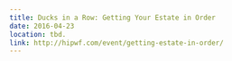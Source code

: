 ```yaml
---
title: Ducks in a Row: Getting Your Estate in Order
date: 2016-04-23
location: tbd.
link: http://hipwf.com/event/getting-estate-in-order/
---
```

